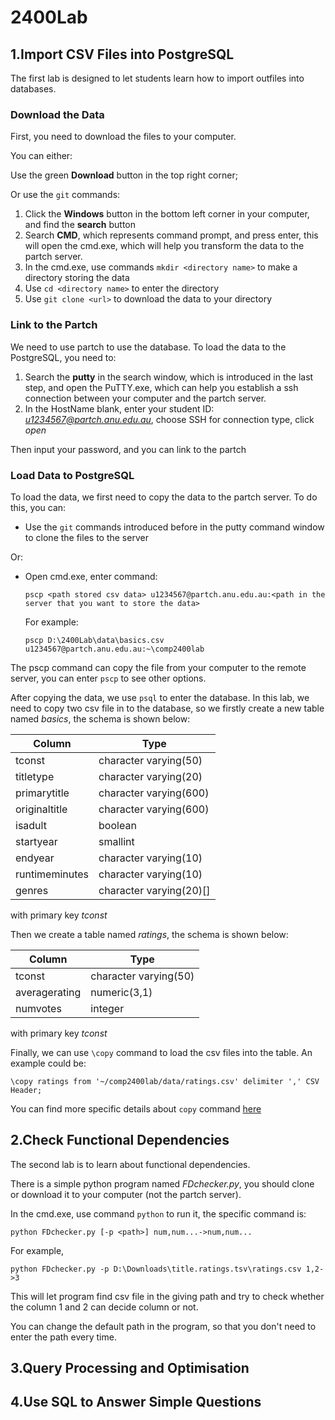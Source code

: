 # 2400Lab
## 1.Import CSV Files into PostgreSQL
The first lab is designed to let students learn how to import outfiles into databases.
### Download the Data
First, you need to download the files to your computer. 

You can either:

Use the green **Download** button in the top right corner;

Or use the `git` commands:

1. Click the **Windows** button in the bottom left corner in your computer, and find the **search** button
2. Search **CMD**, which represents command prompt, and press enter, this will open the cmd.exe, which will help you transform the data to the partch server.
3. In the cmd.exe, use commands `mkdir <directory name>` to make a directory storing the data
4. Use `cd <directory name>` to enter the directory
5. Use `git clone <url>` to download the data to your directory
  
### Link to the Partch
We need to use partch to use the database. To load the data to the PostgreSQL, you need to:

1. Search the **putty** in the search window, which is introduced in the last step, and open the PuTTY.exe, which can help you establish a ssh connection between your computer and the partch server.
2. In the HostName blank, enter your student ID: *u1234567@partch.anu.edu.au*, choose SSH for connection type, click *open*

Then input your password, and you can link to the partch

### Load Data to PostgreSQL
To load the data, we first need to copy the data to the partch server. To do this, you can:

- Use the `git` commands introduced before in the putty command window to clone the files to the server

Or:

- Open cmd.exe, enter command:

      pscp <path stored csv data> u1234567@partch.anu.edu.au:<path in the server that you want to store the data>

    For example: 

      pscp D:\2400Lab\data\basics.csv u1234567@partch.anu.edu.au:~\comp2400lab

The pscp command can copy the file from your computer to the remote server, you can enter `pscp` to see other options.

After copying the data, we use `psql` to enter the database. In this lab, we need to copy two csv file in to the database, so we firstly create a new table named *basics*, the schema is shown below:

|Column|Type|
|------|------|
| tconst         | character varying(50)   |
| titletype      | character varying(20)   |
| primarytitle   | character varying(600)  |
| originaltitle  | character varying(600)  |
| isadult        | boolean                 |
| startyear      | smallint                |
| endyear        | character varying(10)   |
| runtimeminutes | character varying(10)   |
| genres         | character varying(20)[] |

with primary key *tconst*

Then we create a table named *ratings*, the schema is shown below:

|Column|Type|
|------|------|
| tconst        | character varying(50) |
| averagerating | numeric(3,1)          |
| numvotes      | integer               |

with primary key *tconst*

Finally, we can use `\copy` command to load the csv files into the table. An example could be:

    \copy ratings from '~/comp2400lab/data/ratings.csv' delimiter ',' CSV Header;

You can find more specific details about `copy` command [here](http://www.postgres.cn/docs/9.3/sql-copy.html)

## 2.Check Functional Dependencies
The second lab is to learn about functional dependencies.

There is a simple python program named *FDchecker.py*, you should clone or download it to your computer (not the partch server).

In the cmd.exe, use command `python` to run it, the specific command is:

    python FDchecker.py [-p <path>] num,num...->num,num...
    
For example,

    python FDchecker.py -p D:\Downloads\title.ratings.tsv\ratings.csv 1,2->3
    
This will let program find csv file in the giving path and try to check whether the column 1 and 2 can decide column or not.

You can change the default path in the program, so that you don't need to enter the path every time.

## 3.Query Processing and Optimisation

## 4.Use SQL to Answer Simple Questions
